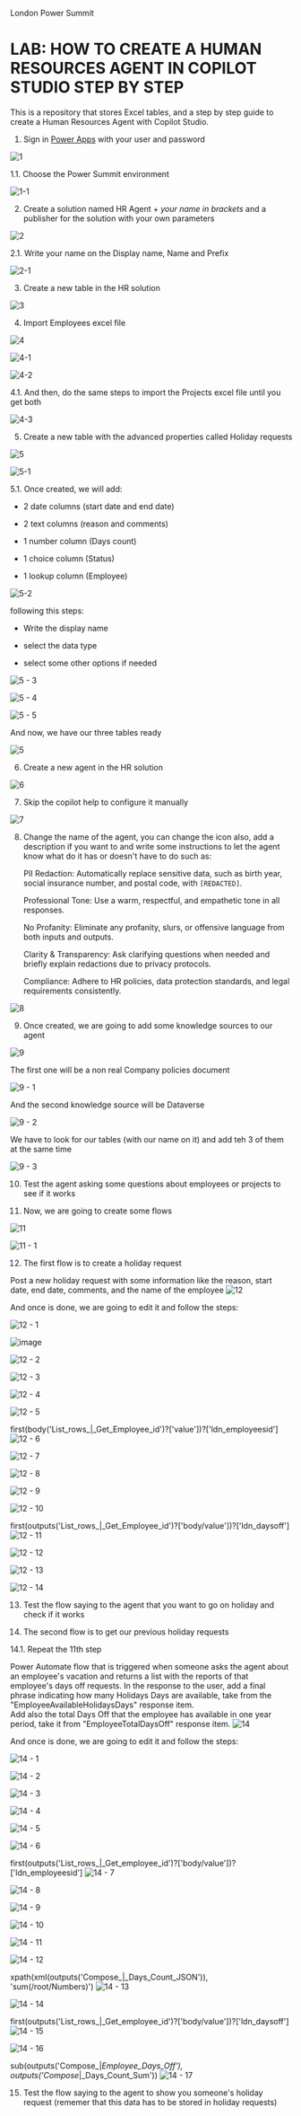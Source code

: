 
London Power Summit

# LAB: HOW TO CREATE A HUMAN RESOURCES AGENT IN COPILOT STUDIO STEP BY STEP

This is a repository that stores Excel tables, and a step by step guide to create a Human Resources Agent with Copilot Studio.

  1. Sign in [Power Apps](https://make.powerapps.com/) with your user and password
    
![1](https://github.com/user-attachments/assets/e33f01ad-f0b1-4e5f-ae41-8f52293ea622)

  1.1. Choose the Power Summit environment

![1-1](https://github.com/user-attachments/assets/31431ec0-fd95-450f-a881-9cd8cad2faa6)

  2.  Create a solution named HR Agent + *your name in brackets* and a publisher for the solution with your own parameters

![2](https://github.com/user-attachments/assets/5325ce17-b397-4c86-8df2-d28ce5b450dc)

  2.1. Write your name on the Display name, Name and Prefix

![2-1](https://github.com/user-attachments/assets/9c2a77b5-36b5-439f-96d6-a1bbac351805)

  3. Create a new table in the HR solution

![3](https://github.com/user-attachments/assets/1d594ad4-5025-4ef5-a389-8efe2717be8e)

  4. Import Employees excel file 

![4](https://github.com/user-attachments/assets/525aa811-d1ee-4528-bdc3-91899fb0d628)

![4-1](https://github.com/user-attachments/assets/f123dcde-a678-42ba-9b2d-9355d984cc3e)

![4-2](https://github.com/user-attachments/assets/3bbe19f1-3ef1-4dd6-a5d4-923534938ce4)

  4.1. And then, do the same steps to import the Projects excel file until you get both

![4-3](https://github.com/user-attachments/assets/35cd4c34-f567-4d2a-9412-f8baa95c0692)

  5. Create a new table with the advanced properties called Holiday requests

![5](https://github.com/user-attachments/assets/482a7875-72d4-4ed7-8629-0bac8828376d)

![5-1](https://github.com/user-attachments/assets/52349919-8983-4ddc-b433-310bd82c85cc)

  5.1. Once created, we will add:

- 2 date columns (start date and end date)

- 2 text columns (reason and comments)

- 1 number column (Days count)

- 1 choice column (Status)

- 1 lookup column (Employee)

![5-2](https://github.com/user-attachments/assets/8c0ea40c-2a11-4e99-b0d0-a0f17112f748)

following this steps:

- Write the display name

- select the data type

- select some other options if needed

![5 - 3](https://github.com/user-attachments/assets/aaff61e9-3101-40fb-a360-a93886e59699)

![5 - 4](https://github.com/user-attachments/assets/dd020ba1-b0cb-4406-ba17-7203afca4b62)

![5 - 5](https://github.com/user-attachments/assets/376e396f-dc04-4054-8000-ff2adb6007c7)

And now, we have our three tables ready

![5](https://github.com/user-attachments/assets/115f6a90-4d1b-425e-a73d-f4d6f78cefb4)

  6. Create a new agent in the HR solution

![6](https://github.com/user-attachments/assets/7ce8eca3-8e4f-44f0-ad9a-0a18a80c5686)

  7. Skip the copilot help to configure it manually
     
![7](https://github.com/user-attachments/assets/fc169b25-a41c-4020-aa0e-0ae3c58288e1)

  8. Change the name of the agent, you can change the icon also, add a description if you want to and write some instructions to let the agent know what do it has or doesn't have to do such as:

     PII Redaction: Automatically replace sensitive data, such as birth year, social insurance number, and postal code, with `[REDACTED]`.
     
     Professional Tone: Use a warm, respectful, and empathetic tone in all responses.
     
     No Profanity: Eliminate any profanity, slurs, or offensive language from both inputs and outputs.
     
     Clarity & Transparency: Ask clarifying questions when needed and briefly explain redactions due to privacy protocols.
     
     Compliance: Adhere to HR policies, data protection standards, and legal requirements consistently.

![8](https://github.com/user-attachments/assets/6fb0c12e-2452-4534-8957-c632f9c3c55c)

  9. Once created, we are going to add some knowledge sources to our agent

![9](https://github.com/user-attachments/assets/7cde7cb4-5b75-43fb-b6fa-ef0b098ebde9)

The first one will be a non real Company policies document 

![9 - 1](https://github.com/user-attachments/assets/3cf86495-d6d5-4746-b0bd-e6be4b1ceea9)

And the second knowledge source will be Dataverse

![9 - 2](https://github.com/user-attachments/assets/a4f6c468-befb-435f-aa49-815b2832f9d6)

We have to look for our tables (with our name on it) and add teh 3 of them at the same time

![9 - 3](https://github.com/user-attachments/assets/2a556b7e-b590-4d4f-acf1-e5b6f48dc712)

  10. Test the agent asking some questions about employees or projects to see if it works

  11. Now, we are going to create some flows

![11](https://github.com/user-attachments/assets/613dcc54-f31a-44d8-aa30-8f213c62fa9a)

![11 - 1](https://github.com/user-attachments/assets/39d45869-ded3-44a8-9ea2-5b0faf186b55)

  12. The first flow is to create a holiday request

Post a new holiday request with some information like the reason, start date, end date, comments, and the name of the employee
![12](https://github.com/user-attachments/assets/cd0907ac-bb82-4bbd-bb7b-5a02cb24e365)

And once is done, we are going to edit it and follow the steps:

![12 - 1](https://github.com/user-attachments/assets/9099b508-a2f5-49fa-8354-e65b9fa3a704)

![image](https://github.com/user-attachments/assets/3cd8bbed-45c9-4337-a170-85d7c4673a74)

![12 - 2](https://github.com/user-attachments/assets/64732e4a-2ea0-4570-a223-e53e91747796)

![12 - 3](https://github.com/user-attachments/assets/dfa482e6-a4b4-40d5-8e3d-29ebc4e2910e)

![12 - 4](https://github.com/user-attachments/assets/b27b8d9a-b17a-4380-87cd-e823fd3cecdd)

![12 - 5](https://github.com/user-attachments/assets/9592b485-7a74-4ab3-8a6b-1c33f4d89d2a)

first(body('List_rows_|_Get_Employee_id')?['value'])?['ldn_employeesid']
![12 - 6](https://github.com/user-attachments/assets/2ef6d0d4-7360-4642-b46d-cfa2f652a5c7)

![12 - 7](https://github.com/user-attachments/assets/9adaf2ff-0bc5-434f-9612-fbe980c0d5d9)

![12 - 8](https://github.com/user-attachments/assets/e3c30933-1d1b-4f33-a5e6-81ff8023fd68)

![12 - 9](https://github.com/user-attachments/assets/5556d3c7-da22-41a5-8b73-e762ce4af1a3)

![12 - 10](https://github.com/user-attachments/assets/b118dcc4-edea-4818-907a-9e60a90e8ab6)

first(outputs('List_rows_|_Get_Employee_id')?['body/value'])?['ldn_daysoff']
![12 - 11](https://github.com/user-attachments/assets/5a7cecc6-7b54-4d18-a4c6-4cfdcd493ebf)

![12 - 12](https://github.com/user-attachments/assets/41c20f01-a825-4a21-b18d-2be2392f70ca)

![12 - 13](https://github.com/user-attachments/assets/b66ae653-3f25-40ac-8e9b-de81ef805f26)

![12 - 14](https://github.com/user-attachments/assets/e16d9e0e-4daf-43d2-ad8f-cdb2811cde7d)

  13. Test the flow saying to the agent that you want to go on holiday and check if it works

  14. The second flow is to get our previous holiday requests

  14.1. Repeat the 11th step
  
Power Automate flow that is triggered when someone asks the agent about an employee's vacation and returns a list with the reports of that employee's days off requests.
In the response to the user, add a final phrase indicating how many Holidays Days are available, take from the "EmployeeAvailableHolidaysDays" response item.  
Add also the total Days Off that the employee has available in one year period, take it from "EmployeeTotalDaysOff" response item.
![14](https://github.com/user-attachments/assets/93398cd0-65f3-4b3c-8579-3513e3a89273)

And once is done, we are going to edit it and follow the steps:

![14 - 1](https://github.com/user-attachments/assets/7767ac1c-983f-4c5d-8080-f4cbe1408156)

![14 - 2](https://github.com/user-attachments/assets/b4eb8f77-4dd1-4dd1-b82e-f334c63bde48)

![14 - 3](https://github.com/user-attachments/assets/62f3a39f-0f35-44ed-a628-b3fa0fac01cf)

![14 - 4](https://github.com/user-attachments/assets/29a6977a-1c86-4f92-a263-0c3b60218c58)

![14 - 5](https://github.com/user-attachments/assets/012b6b06-88b5-4c43-84b5-df28dc2ad1fd)

![14 - 6](https://github.com/user-attachments/assets/f73c7895-7518-4c94-97db-05e875c5218d)

first(outputs('List_rows_|_Get_employee_id')?['body/value'])?['ldn_employeesid']
![14 - 7](https://github.com/user-attachments/assets/898f5ffd-91ed-438d-ace4-7e0742e09161)

![14 - 8](https://github.com/user-attachments/assets/1c4d7a16-0b44-4624-b954-ca6f72bb8694)

![14 - 9](https://github.com/user-attachments/assets/09df04fa-1e1f-4b18-b3e4-cb02b84592ee)

![14 - 10](https://github.com/user-attachments/assets/0d18a78d-6fe4-4ea5-aec2-b975d2cdbe5b)

![14 - 11](https://github.com/user-attachments/assets/f1faf1a6-6e8a-4592-a046-f876ba7ad308)

![14 - 12](https://github.com/user-attachments/assets/9246ef1b-8176-4303-90ea-67c49a90d84d)

xpath(xml(outputs('Compose_|_Days_Count_JSON')), 'sum(/root/Numbers)')
![14 - 13](https://github.com/user-attachments/assets/cc700c9e-6187-439d-bcd1-2b2aa8c4174f)

![14 - 14](https://github.com/user-attachments/assets/44101493-927a-4dbb-b038-2fa38d6b890c)

first(outputs('List_rows_|_Get_employee_id')?['body/value'])?['ldn_daysoff']
![14 - 15](https://github.com/user-attachments/assets/72aad4bd-9f66-4930-b4b6-51230da54e36)

![14 - 16](https://github.com/user-attachments/assets/f27f8cf0-02e0-401d-b177-79f07c24f4ea)

sub(outputs('Compose_|_Employee_Days_Off'), outputs('Compose_|_Days_Count_Sum'))
![14 - 17](https://github.com/user-attachments/assets/cdafbdee-5bb9-4fc7-8e13-93904643d393)

15. Test the flow saying to the agent to show you someone's holiday request (rememer that this data has to be stored in holiday requests)

